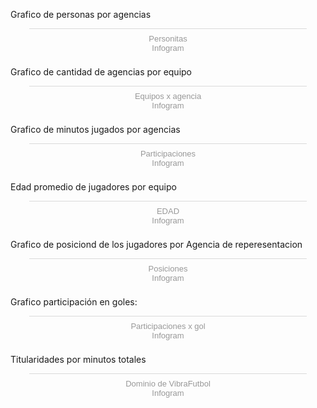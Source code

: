 Grafico de personas por agencias

<div class="infogram-embed" data-id="b69dfcde-5fd4-4e02-8c56-74a0bd1b3a6a" data-type="interactive" data-title="Personitas"></div><script>!function(e,n,i,s){var d="InfogramEmbeds";var o=e.getElementsByTagName(n)[0];if(window[d]&&window[d].initialized)window[d].process&&window[d].process();else if(!e.getElementById(i)){var r=e.createElement(n);r.async=1,r.id=i,r.src=s,o.parentNode.insertBefore(r,o)}}(document,"script","infogram-async","https://e.infogram.com/js/dist/embed-loader-min.js");</script><div style="padding:8px 0;font-family:Arial!important;font-size:13px!important;line-height:15px!important;text-align:center;border-top:1px solid #dadada;margin:0 30px"><a href="https://infogram.com/b69dfcde-5fd4-4e02-8c56-74a0bd1b3a6a" style="color:#989898!important;text-decoration:none!important;" target="_blank">Personitas</a><br><a href="https://infogram.com" style="color:#989898!important;text-decoration:none!important;" target="_blank" rel="nofollow">Infogram</a></div>


Grafico de cantidad de agencias por equipo

<div class="infogram-embed" data-id="af200b45-d9e4-48e0-b2e9-89f0441a3a7b" data-type="interactive" data-title="Equipos x agencia"></div><script>!function(e,n,i,s){var d="InfogramEmbeds";var o=e.getElementsByTagName(n)[0];if(window[d]&&window[d].initialized)window[d].process&&window[d].process();else if(!e.getElementById(i)){var r=e.createElement(n);r.async=1,r.id=i,r.src=s,o.parentNode.insertBefore(r,o)}}(document,"script","infogram-async","https://e.infogram.com/js/dist/embed-loader-min.js");</script><div style="padding:8px 0;font-family:Arial!important;font-size:13px!important;line-height:15px!important;text-align:center;border-top:1px solid #dadada;margin:0 30px"><a href="https://infogram.com/af200b45-d9e4-48e0-b2e9-89f0441a3a7b" style="color:#989898!important;text-decoration:none!important;" target="_blank">Equipos x agencia</a><br><a href="https://infogram.com" style="color:#989898!important;text-decoration:none!important;" target="_blank" rel="nofollow">Infogram</a></div>

Grafico de minutos jugados por agencias 

<div class="infogram-embed" data-id="91d7cb33-d050-4a5e-a3f0-fac8153b9a2f" data-type="interactive" data-title="Participaciones"></div><script>!function(e,n,i,s){var d="InfogramEmbeds";var o=e.getElementsByTagName(n)[0];if(window[d]&&window[d].initialized)window[d].process&&window[d].process();else if(!e.getElementById(i)){var r=e.createElement(n);r.async=1,r.id=i,r.src=s,o.parentNode.insertBefore(r,o)}}(document,"script","infogram-async","https://e.infogram.com/js/dist/embed-loader-min.js");</script><div style="padding:8px 0;font-family:Arial!important;font-size:13px!important;line-height:15px!important;text-align:center;border-top:1px solid #dadada;margin:0 30px"><a href="https://infogram.com/91d7cb33-d050-4a5e-a3f0-fac8153b9a2f" style="color:#989898!important;text-decoration:none!important;" target="_blank">Participaciones</a><br><a href="https://infogram.com" style="color:#989898!important;text-decoration:none!important;" target="_blank" rel="nofollow">Infogram</a></div>


Edad promedio de jugadores por equipo 

<div class="infogram-embed" data-id="ba63aef7-dc90-4bf5-892f-56f58f8e6bca" data-type="interactive" data-title="EDAD"></div><script>!function(e,n,i,s){var d="InfogramEmbeds";var o=e.getElementsByTagName(n)[0];if(window[d]&&window[d].initialized)window[d].process&&window[d].process();else if(!e.getElementById(i)){var r=e.createElement(n);r.async=1,r.id=i,r.src=s,o.parentNode.insertBefore(r,o)}}(document,"script","infogram-async","https://e.infogram.com/js/dist/embed-loader-min.js");</script><div style="padding:8px 0;font-family:Arial!important;font-size:13px!important;line-height:15px!important;text-align:center;border-top:1px solid #dadada;margin:0 30px"><a href="https://infogram.com/ba63aef7-dc90-4bf5-892f-56f58f8e6bca" style="color:#989898!important;text-decoration:none!important;" target="_blank">EDAD</a><br><a href="https://infogram.com" style="color:#989898!important;text-decoration:none!important;" target="_blank" rel="nofollow">Infogram</a></div>

Grafico de posiciond de los jugadores por Agencia de reperesentacion

<div class="infogram-embed" data-id="b5cc7588-3cbe-4d9a-a0f2-0c60ee2e9695" data-type="interactive" data-title="Posiciones "></div><script>!function(e,n,i,s){var d="InfogramEmbeds";var o=e.getElementsByTagName(n)[0];if(window[d]&&window[d].initialized)window[d].process&&window[d].process();else if(!e.getElementById(i)){var r=e.createElement(n);r.async=1,r.id=i,r.src=s,o.parentNode.insertBefore(r,o)}}(document,"script","infogram-async","https://e.infogram.com/js/dist/embed-loader-min.js");</script><div style="padding:8px 0;font-family:Arial!important;font-size:13px!important;line-height:15px!important;text-align:center;border-top:1px solid #dadada;margin:0 30px"><a href="https://infogram.com/b5cc7588-3cbe-4d9a-a0f2-0c60ee2e9695" style="color:#989898!important;text-decoration:none!important;" target="_blank">Posiciones </a><br><a href="https://infogram.com" style="color:#989898!important;text-decoration:none!important;" target="_blank" rel="nofollow">Infogram</a></div>

Grafico participación en goles:

 <div class="infogram-embed" data-id="24f2ee33-95a1-46ca-8d57-72418b0ff126" data-type="interactive" data-title="Participaciones x gol "></div><script>!function(e,n,i,s){var d="InfogramEmbeds";var o=e.getElementsByTagName(n)[0];if(window[d]&&window[d].initialized)window[d].process&&window[d].process();else if(!e.getElementById(i)){var r=e.createElement(n);r.async=1,r.id=i,r.src=s,o.parentNode.insertBefore(r,o)}}(document,"script","infogram-async","https://e.infogram.com/js/dist/embed-loader-min.js");</script><div style="padding:8px 0;font-family:Arial!important;font-size:13px!important;line-height:15px!important;text-align:center;border-top:1px solid #dadada;margin:0 30px"><a href="https://infogram.com/24f2ee33-95a1-46ca-8d57-72418b0ff126" style="color:#989898!important;text-decoration:none!important;" target="_blank">Participaciones x gol </a><br><a href="https://infogram.com" style="color:#989898!important;text-decoration:none!important;" target="_blank" rel="nofollow">Infogram</a></div>

 Titularidades por minutos totales

 <div class="infogram-embed" data-id="fb02f7bb-761a-4df2-a423-f61c269e3c84" data-type="interactive" data-title="Dominio de VibraFutbol"></div><script>!function(e,n,i,s){var d="InfogramEmbeds";var o=e.getElementsByTagName(n)[0];if(window[d]&&window[d].initialized)window[d].process&&window[d].process();else if(!e.getElementById(i)){var r=e.createElement(n);r.async=1,r.id=i,r.src=s,o.parentNode.insertBefore(r,o)}}(document,"script","infogram-async","https://e.infogram.com/js/dist/embed-loader-min.js");</script><div style="padding:8px 0;font-family:Arial!important;font-size:13px!important;line-height:15px!important;text-align:center;border-top:1px solid #dadada;margin:0 30px"><a href="https://infogram.com/fb02f7bb-761a-4df2-a423-f61c269e3c84" style="color:#989898!important;text-decoration:none!important;" target="_blank">Dominio de VibraFutbol</a><br><a href="https://infogram.com" style="color:#989898!important;text-decoration:none!important;" target="_blank" rel="nofollow">Infogram</a></div>

